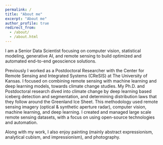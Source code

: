 ```yaml
---
permalink: /
title: "About me"
excerpt: "About me"
author_profile: true
redirect_from: 
  - /about/
  - /about.html
---
```


I am a Senior Data Scientist focusing on computer vision, statistical modeling, generative AI, and remote sensing to build optimized and automated end-to-end geoscience solutions.

Previously I worked as a Postdoctoral Researcher with the Center for Remote Sensing and Integrated Systems (CReSIS) at The University of Kansas. I focused on combining remote sensing with machine learning and deep learning models, towards climate change studies. My Ph.D. and Postdoctoral research dived into climate change by deep learning based iceberg detection and segmentation, and determining distribution laws that they follow around the Greenland Ice Sheet. This methodology used remote sensing imagery (optical & synthetic aperture radar), computer vision, machine learning, and deep learning. I created and managed large scale remote sensing datasets, with a focus on using open-source technologies and automation.

Along with my work, I also enjoy painting (mainly abstract expressionism, analytical cubism, and impressionism), and photography.

